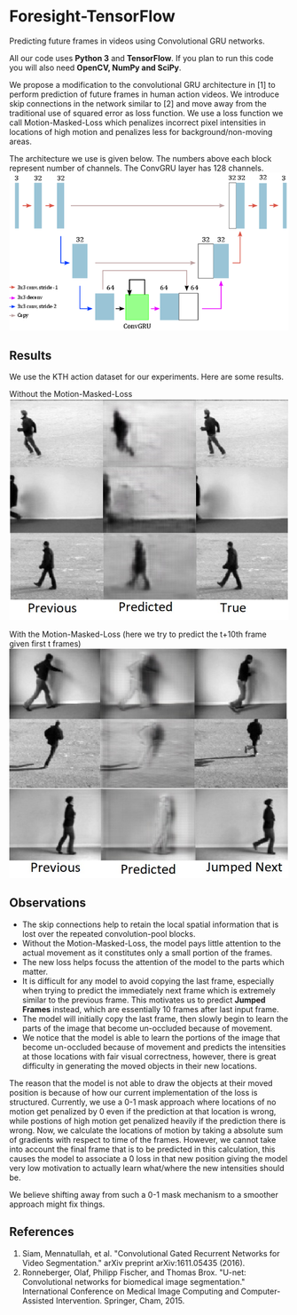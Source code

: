 # Foresight-TensorFlow
Predicting future frames in videos using Convolutional GRU networks.

All our code uses **Python 3** and **TensorFlow**. If you plan to run this code you will also need **OpenCV, NumPy and SciPy**.

We propose a modification to the convolutional GRU architecture in [1] to perform prediction of future frames in human action videos. We introduce skip connections in the network similar to [2] and move away from the traditional use of squared error as loss function. We use a loss function we call Motion-Masked-Loss which penalizes incorrect pixel intensities in locations of high motion and penalizes less for background/non-moving areas. 

The architecture we use is given below. The numbers above each block represent number of channels. The ConvGRU layer has 128 channels.
![Alt Text](assets/model.png)

## Results
We use the KTH action dataset for our experiments. Here are some results.

Without the Motion-Masked-Loss
![Alt Text](assets/skip.jpg)

With the Motion-Masked-Loss (here we try to predict the t+10th frame given first t frames)
![Alt Text](assets/skiploss.jpg)

## Observations
- The skip connections help to retain the local spatial information that is lost over the repeated convolution-pool blocks.
- Without the Motion-Masked-Loss, the model pays little attention to the actual movement as it constitutes only a small portion of the frames.
- The new loss helps focuss the attention of the model to the parts which matter.
- It is difficult for any model to avoid copying the last frame, especially when trying to predict the immediately next frame which is extremely similar to the previous frame. This motivates us to predict **Jumped Frames** instead, which are essentially 10 frames after last input frame.
- The model will initially copy the last frame, then slowly begin to learn the parts of the image that become un-occluded because of movement.
- We notice that the model is able to learn the portions of the image that become un-occluded because of movement and predicts the intensities at those locations with fair visual correctness, however, there is great difficulty in generating the moved objects in their new locations.

The reason that the model is not able to draw the objects at their moved position is because of how our current implementation of the loss is structured. Currently, we use a 0-1 mask approach where locations of no motion get penalized by 0 even if the prediction at that location is wrong, while postions of high motion get penalized heavily if the prediction there is wrong. Now, we calculate the locations of motion by taking a absolute sum of gradients with respect to time of the frames. However, we cannot take into account the final frame that is to be predicted in this calculation, this causes the model to associate a 0 loss in that new position giving the model very low motivation to actually learn what/where the new intensities should be. 

We believe shifting away from such a 0-1 mask mechanism to a smoother approach might fix things.

## References

1. Siam, Mennatullah, et al. "Convolutional Gated Recurrent Networks for Video Segmentation." arXiv preprint arXiv:1611.05435 (2016).
2. Ronneberger, Olaf, Philipp Fischer, and Thomas Brox. "U-net: Convolutional networks for biomedical image segmentation." International Conference on Medical Image Computing and Computer-Assisted Intervention. Springer, Cham, 2015.

